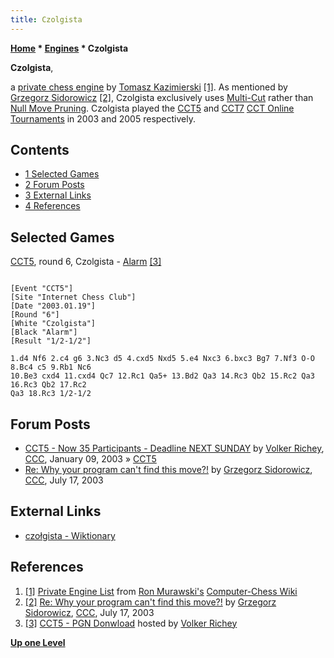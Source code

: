 ```yaml
---
title: Czolgista
---
```

**[Home](Home "Home") * [Engines](Engines "Engines") * Czolgista**

**Czolgista**,

a [private chess engine](Category:Private "Category:Private") by [Tomasz Kazimierski](index.php?title=Tomasz_Kazimierski&action=edit&redlink=1 "Tomasz Kazimierski (page does not exist)")
<a id="cite-note-1" href="#cite-ref-1">[1]</a>.
As mentioned by [Grzegorz Sidorowicz](Grzegorz_Sidorowicz "Grzegorz Sidorowicz")
<a id="cite-note-2" href="#cite-ref-2">[2]</a>,
Czolgista exclusively uses [Multi-Cut](Multi-Cut "Multi-Cut") rather than [Null Move Pruning](Null_Move_Pruning "Null Move Pruning"). Czolgista played the [CCT5](CCT5 "CCT5") and [CCT7](CCT7 "CCT7") [CCT Online Tournaments](CCT_Tournaments "CCT Tournaments") in 2003 and 2005 respectively.

## Contents

- [1 Selected Games](#selected-games)
- [2 Forum Posts](#forum-posts)
- [3 External Links](#external-links)
- [4 References](#references)

## Selected Games

[CCT5](CCT5 "CCT5"), round 6, Czolgista - [Alarm](Alarm "Alarm") <a id="cite-note-3" href="#cite-ref-3">[3]</a>

```

[Event "CCT5"]
[Site "Internet Chess Club"]
[Date "2003.01.19"]
[Round "6"]
[White "Czolgista"]
[Black "Alarm"]
[Result "1/2-1/2"]

1.d4 Nf6 2.c4 g6 3.Nc3 d5 4.cxd5 Nxd5 5.e4 Nxc3 6.bxc3 Bg7 7.Nf3 O-O 8.Bc4 c5 9.Rb1 Nc6 
10.Be3 cxd4 11.cxd4 Qc7 12.Rc1 Qa5+ 13.Bd2 Qa3 14.Rc3 Qb2 15.Rc2 Qa3 16.Rc3 Qb2 17.Rc2 
Qa3 18.Rc3 1/2-1/2

```

## Forum Posts

- [CCT5 - Now 35 Participants - Deadline NEXT SUNDAY](https://www.stmintz.com/ccc/index.php?id=276063) by [Volker Richey](index.php?title=Volker_Richey&action=edit&redlink=1 "Volker Richey (page does not exist)"), [CCC](CCC "CCC"), January 09, 2003 » [CCT5](CCT5 "CCT5")
- [Re: Why your program can't find this move?!](https://www.stmintz.com/ccc/index.php?id=306813) by [Grzegorz Sidorowicz](Grzegorz_Sidorowicz "Grzegorz Sidorowicz"), [CCC](CCC "CCC"), July 17, 2003

## External Links

- [czołgista - Wiktionary](https://en.wiktionary.org/wiki/czo%C5%82gista)

## References

1. <a id="cite-ref-1" href="#cite-note-1">[1]</a> [Private Engine List](http://computer-chess.org/doku.php?id=computer_chess:wiki:lists:private_engine_list) from [Ron Murawski's](Ron_Murawski "Ron Murawski") [Computer-Chess Wiki](http://computer-chess.org/doku.php?id=home)
1. <a id="cite-ref-2" href="#cite-note-2">[2]</a> [Re: Why your program can't find this move?!](https://www.stmintz.com/ccc/index.php?id=306813) by [Grzegorz Sidorowicz](Grzegorz_Sidorowicz "Grzegorz Sidorowicz"), [CCC](CCC "CCC"), July 17, 2003
1. <a id="cite-ref-3" href="#cite-note-3">[3]</a> [CCT5 - PGN Donwload](http://www.vrichey.de/cct5/) hosted by [Volker Richey](index.php?title=Volker_Richey&action=edit&redlink=1 "Volker Richey (page does not exist)")

**[Up one Level](Engines "Engines")**

